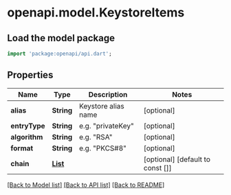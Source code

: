 # openapi.model.KeystoreItems

## Load the model package
```dart
import 'package:openapi/api.dart';
```

## Properties
Name | Type | Description | Notes
------------ | ------------- | ------------- | -------------
**alias** | **String** | Keystore alias name | [optional] 
**entryType** | **String** | e.g. \"privateKey\" | [optional] 
**algorithm** | **String** | e.g. \"RSA\" | [optional] 
**format** | **String** | e.g. \"PKCS#8\" | [optional] 
**chain** | [**List<KeystoreChainItems>**](KeystoreChainItems.md) |  | [optional] [default to const []]

[[Back to Model list]](../README.md#documentation-for-models) [[Back to API list]](../README.md#documentation-for-api-endpoints) [[Back to README]](../README.md)



